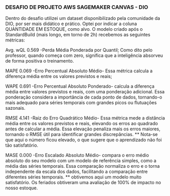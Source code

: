 ### DESAFIO DE PROJETO AWS SAGEMAKER CANVAS - DIO


Dentro do desafio utilizei um dataset disponibilizado pela comunidade da DIO, por ser mais didático e prático. Optei por indicar a coluna QUANTIDADE EM ESTOQUE, como alvo. O modelo criado após o StandardBuild (mais longo, em torno de 2h) recebemos as seguintes métricas:

Avg. wQL 0.569 -Perda Média Ponderada por Quantil; Como dito pelo professor, quando começa com zero, significa que a inteligência absorveu de forma positiva o treinamento.

MAPE 0.069 -Erro Percentual Absoluto Médio- Essa métrica calcula a diferença média entre os valores previstos e reais;

WAPE 0.691 -Erro Percentual Absoluto Ponderado- calcula a diferença média entre valores previstos e reais, com uma ponderação adicional. Essa ponderação considera a importância de cada ponto de dados, tornando-o mais adequado para séries temporais com grandes picos ou flutuações sazonais.

RMSE 4.141 -Raiz do Erro Quadrático Médio- Essa métrica mede a distância média entre os valores previstos e reais, elevando os erros ao quadrado antes de calcular a média. Essa elevação penaliza mais os erros maiores, tornando o RMSE útil para identificar grandes discrepâncias. ** Nota-se que aqui o número ficou elevado, o que sugere que o aprendizado não foi tão satisfatório.

MASE 0.000 -Erro Escalado Absoluto Médio- compara o erro médio absoluto do seu modelo com um modelo de referência simples, como a média das séries temporais. Essa comparação normaliza o erro e o torna independente da escala dos dados, facilitando a comparação entre diferentes séries temporais. ** obtivemos aqui um modelo muito satisfatório. Os feriados obtiveram uma avaliação de 100% de impacto no nosso estoque.


